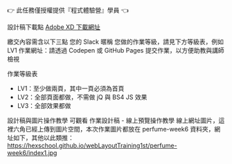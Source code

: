 👉 此任務僅授權提供『程式體驗營』學員 👈


設計稿下載點
[Adobe XD 下載網址](https://xd.adobe.com/view/dc5ebe5c-3e56-4981-a010-158b5ded0e72-890d/screen/aa015def-513d-47f6-954e-c8b1a56e4c57/)


繳交內容需含以下三點
您的 Slack 暱稱
您做的作業等級，請見下方等級表，例如 LV1
作業網址：請透過 Codepen 或 GitHub Pages 提交作業，以方便助教與講師檢視


作業等級表
+ LV1：至少做兩頁，其中一頁必須為首頁
+ LV2：全部頁面都做，不需做 jQ 與 BS4 JS 效果
+ LV3：全部效果都做


設計稿與圖片操作教學
可觀看 作業設計稿 - 線上預覽操作教學
線上網址圖片，這裡六角已經上傳到圖片空間，本次作業圖片都放在 perfume-week6 資料夾，網址如下，其他以此類推：
https://hexschool.github.io/webLayoutTraining1st/perfume-week6/index1.jpg